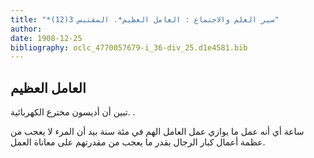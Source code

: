 ```yaml
---
title: "*سير العلم والاجتماع : العامل العظيم*. المقتبس 3(12)"
author: 
date: 1908-12-25
bibliography: oclc_4770057679-i_36-div_25.d1e4581.bib
---
```




##  العامل العظيم 


 تبين أن أديسون مخترع الكهربائية. . 

 ساعة أي أنه عمل ما يوازي عمل العامل الهم في  مئة  سنة بيد أن المرء لا يعجب من عظمة أعمال كبار الرجال بقدر ما يعجب من مقدرتهم على معاناة العمل. 

